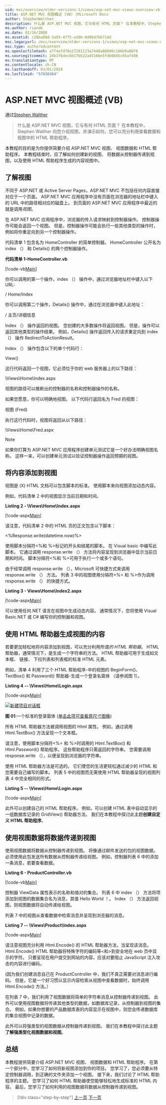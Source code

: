 ```yaml
---
uid: mvc/overview/older-versions-1/views/asp-net-mvc-views-overview-vb
title: ASP.NET MVC 视图概述 (VB) |Microsoft Docs
author: StephenWalther
description: 什么是 ASP.NET MVC 视图，它与有何 HTML 页面？ 在本教程中，Stephen Walther 向您介绍视图，并演示如何将 t...
ms.author: riande
ms.date: 02/16/2008
ms.assetid: c28ba88d-3a93-47f5-a306-049bd766714d
msc.legacyurl: /mvc/overview/older-versions-1/views/asp-net-mvc-views-overview-vb
msc.type: authoredcontent
ms.openlocfilehash: a7f4afd70a17281123a7448a00896c186b9a00f8
ms.sourcegitcommit: 24b1f6decbb17bb22a45166e5fdb0845c65af498
ms.translationtype: MT
ms.contentlocale: zh-CN
ms.lasthandoff: 03/01/2019
ms.locfileid: "57030364"
---
```

<a name="aspnet-mvc-views-overview-vb"></a>ASP.NET MVC 视图概述 (VB)
====================
通过[Stephen Walther](https://github.com/StephenWalther)

> 什么是 ASP.NET MVC 视图，它与有何 HTML 页面？ 在本教程中，Stephen Walther 向您介绍视图，并演示如何，您可以充分利用查看数据和视图中的 HTML 帮助程序。


本教程的目的是为你提供简要介绍 ASP.NET MVC 视图、 视图数据和 HTML 帮助程序。 本教程结束时，应了解如何创建新的视图、 将数据从控制器传递到视图，以及使用 HTML 帮助程序生成的内容视图中。

## <a name="understanding-views"></a>了解视图

不同于 ASP.NET 或 Active Server Pages，ASP.NET MVC 不包括任何内容直接对应于一个页面。 ASP.NET MVC 应用程序中没有页面在浏览器的地址栏中键入的 URL 中的路径相对应的磁盘上。 到页面的 ASP.NET MVC 应用程序中最近的就是调用*视图*。

在 ASP.NET MVC 应用程序中，浏览器的传入请求映射到控制器操作。 控制器操作可能会返回一个视图。 但是，控制器操作可能会执行一些其他类型的操作时，例如将你重定向到另一个控制器操作。

代码清单 1 包含名为 HomeController 的简单控制器。 HomeController 公开名为 index （） 和 Details() 的两个控制器操作。

**代码清单 1-HomeController.vb**

[!code-vb[Main](asp-net-mvc-views-overview-vb/samples/sample1.vb)]

你可以调用的第一个操作，index （） 操作中，通过浏览器地址栏中键入以下 URL:

/ Home/Index

你可以调用第二个操作，Details() 操作中，通过在浏览器中键入此地址：

/ 主页/详细信息

Index （） 操作返回的视图。 您创建的大多数操作将返回视图。 但是，操作可以返回其他类型的操作结果。 例如，Details() 操作返回传入的请求重定向到 index （） 操作 RedirectToActionResult。

Index （） 操作包含以下的单个代码行：

View()

这行代码返回一个视图，它必须位于你的 web 服务器上的以下路径：

\Views\Home\Index.aspx

视图的路径可以推断出的控制器的名称和控制器操作的名称。

如果您愿意，你可以明确地视图。 以下代码行返回名为 Fred 的视图：

视图 (Fred)

执行这行代码时，视图将返回从以下路径：

\Views\Home\Fred.aspx

> [!NOTE] 
> 
> 如果你打算为 ASP.NET MVC 应用程序创建单元测试它是一个好办法明确视图名称。 这样一来，可以创建单元测试以验证控制器操作返回预期的视图。


## <a name="adding-content-to-a-view"></a>将内容添加到视图

视图是 (X) HTML 文档可以包含脚本的标准。 使用脚本来向视图添加动态内容。

例如，代码清单 2 中的视图显示当前日期和时间。

**Listing 2 - \Views\Home\Index.aspx**

[!code-aspx[Main](asp-net-mvc-views-overview-vb/samples/sample2.aspx)]

请注意，代码清单 2 中的 HTML 页的正文包含以下脚本：

&lt;%Response.write(datetime.now)%&gt;

使用脚本分隔符&lt;%和 %&gt;标记的开头和结尾的脚本。 在 Visual basic 中编写此脚本。 它通过调用 response.write （） 方法将内容呈现到浏览器中显示当前日期和时间。 脚本分隔符&lt;%和 %&gt;可用于执行一个或多个语句。

由于经常调用 response.write （），Microsoft 可快捷方式来调用 response.write （） 方法。 列表 3 中的视图使用分隔符&lt;%= 和 %&gt;作为调用 response.write （） 的快捷方式。

**Listing 3 - Views\Home\Index2.aspx**

[!code-aspx[Main](asp-net-mvc-views-overview-vb/samples/sample3.aspx)]

可以使用任何.NET 语言在视图中生成动态内容。 通常情况下，您将使用 Visual Basic.NET 或 C# 编写你的控制器和视图。

## <a name="using-html-helpers-to-generate-view-content"></a>使用 HTML 帮助器生成视图的内容

若要更加轻松地将内容添加到视图，可以充分利用所谓*的 HTML 帮助器*。 HTML 帮助器，通常情况下，是生成一个字符串的方法。 HTML 帮助器可用于生成如文本框、 链接、 下拉列表和列表框的标准 HTML 元素。

例如，清单 4 利用了三个 HTML 帮助程序-中的视图的 BeginForm()、 TextBox() 和 Password() 帮助器-生成一个登录名窗体 （请参阅图 1）。

**Listing 4 -- \Views\Home\Login.aspx**

[!code-aspx[Main](asp-net-mvc-views-overview-vb/samples/sample4.aspx)]


[![新建项目对话框](asp-net-mvc-views-overview-vb/_static/image1.jpg)](asp-net-mvc-views-overview-vb/_static/image1.png)

**图 01**:一个标准的登录窗体 ([单击此项可查看原尺寸图像](asp-net-mvc-views-overview-vb/_static/image2.png))


所有 HTML 帮助器方法被调用视图的 Html 属性。 例如，通过调用 Html.TextBox() 方法呈现一个文本框。

请注意，使用脚本分隔符&lt;%= 和 %&gt;时调用的 Html.TextBox() 和 Html.Password() 帮助程序。 这些帮助程序只需返回的字符串。 您需要调用 response.write （），以便呈现到浏览器的字符串。

使用 HTML 帮助器方法是可选的。 它们使您的生活更轻松通过减少的 HTML 和您需要自己编写的脚本。 列表 5 中的视图而无需使用 HTML 帮助器呈现的视图列表 4 中完全相同的形式。

**Listing 5 -- \Views\Home\Login.aspx**

[!code-aspx[Main](asp-net-mvc-views-overview-vb/samples/sample5.aspx)]

此外可以创建自己的 HTML 帮助程序。 例如，可以创建 HTML 表中自动显示的一组数据库记录的 GridView() 帮助器方法。 我们在本教程中探讨此主题**创建自定义 HTML 帮助程序**。

## <a name="using-view-data-to-pass-data-to-a-view"></a>使用视图数据将数据传递到视图

使用视图数据将数据从控制器传递到视图。 将像通过邮件发送的包的视图数据。 必须使用此包发送所有数据从控制器传递给视图。 例如，控制器列表 6 中的添加一条消息，若要查看数据。

**Listing 6 - ProductController.vb**

[!code-vb[Main](asp-net-mvc-views-overview-vb/samples/sample6.vb)]

控制器 ViewData 属性表示的名称和值对的集合。 列表 6 中 index （） 方法将项添加到视图的数据集合名为消息，其值 Hello World ！。 Index （） 方法返回视图，则视图数据将自动传递给视图。

列表 7 中的视图从查看数据中检索消息并呈现到浏览器的消息。

**Listing 7 -- \Views\Product\Index.aspx**

[!code-aspx[Main](asp-net-mvc-views-overview-vb/samples/sample7.aspx)]

请注意视图充分利用 Html.Encode() 的 HTML 帮助器方法，当呈现该消息。 Html.Encode() HTML 帮助器将特殊字符的编码等&lt;和&gt;到安全地在 web 页中显示的字符。 只要呈现在用户提交到网站的内容，应该对要阻止 JavaScript 注入攻击的内容进行编码。

(因为我们创建消息自己在 ProductController 中，我们不真正需要对消息进行编码。 但是，它是一个好习惯以显示内容检索从视图中查看数据时，始终调用 Html.Encode() 方法。）

在列表 7 中，我们利用了视图数据将简单的字符串消息从控制器传递到视图。 此外可以使用视图数据将传递其他类型的数据，如数据库记录，从控制器到视图的集合。 例如，如果你想要的产品数据库表的内容显示在视图中，则您会传递数据库的集合视图中记录的数据。

此外可以将强类型的视图数据从控制器传递到视图。 我们在本教程中探讨此主题**了解强类型化视图数据和视图**。

## <a name="summary"></a>总结

本教程提供简要介绍 ASP.NET MVC 视图、 视图数据和 HTML 帮助程序。 在第一个部分中，您学习了如何将新视图添加到你的项目。 您学习了，您必须要从特定控制器调用，到正确的文件夹添加一个视图。 接下来，我们讨论了 HTML 帮助程序的主题。 您学习了如何 HTML 帮助器使您能够轻松地生成标准的 HTML 内容。 最后，您学习了如何利用的视图数据将数据从控制器传递到视图。

> [!div class="step-by-step"]
> [上一页](passing-data-to-view-master-pages-cs.md)
> [下一页](creating-custom-html-helpers-vb.md)
